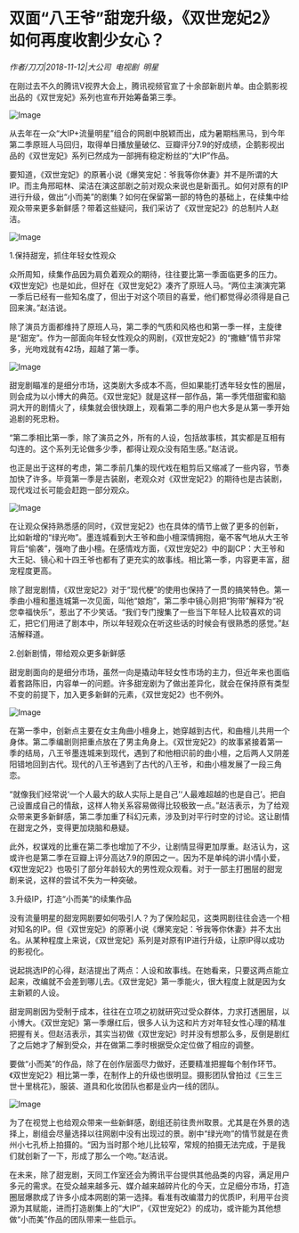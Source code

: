 # 双面“八王爷”甜宠升级，《双世宠妃2》如何再度收割少女心？

*作者/刀刀|2018-11-12|大公司 
                                                电视剧 
                                                明星*

在刚过去不久的腾讯V视界大会上，腾讯视频官宣了十余部新剧片单。由企鹅影视出品的《双世宠妃》系列也宣布开始筹备第三季。

![Image](http://p1.pstatp.com/large/pgc-image/904d5a955d2a4e5fa7b49ce9d1c1e811)

从去年在一众“大IP+流量明星”组合的网剧中脱颖而出，成为暑期档黑马，到今年第二季原班人马回归，取得单日播放量破亿、豆瓣评分7.9的好成绩，企鹅影视出品的《双世宠妃》系列已然成为一部拥有稳定粉丝的“大IP”作品。

要知道，《双世宠妃》的原著小说《爆笑宠妃：爷我等你休妻》并不是所谓的大IP。而主角邢昭林、梁洁在演这部剧之前对观众来说也是新面孔。如何对原有的IP进行升级，做出“小而美”的剧集？如何在保留第一部的特色的基础上，在续集中给观众带来更多新鲜感？带着这些疑问，我们采访了《双世宠妃2》的总制片人赵洁。

![Image](http://p99.pstatp.com/large/pgc-image/5a711f1b7bc647eaab72155e94412eec)

1.保持甜宠，抓住年轻女性观众

众所周知，续集作品因为肩负着观众的期待，往往要比第一季面临更多的压力。《双世宠妃》也是如此，但好在《双世宠妃2》凑齐了原班人马。“两位主演演完第一季后已经有一些知名度了，但出于对这个项目的喜爱，他们都觉得必须得是自己回来演。”赵洁说。

除了演员方面都维持了原班人马，第二季的气质和风格也和第一季一样，主旋律是“甜宠”。作为一部面向年轻女性观众的网剧，《双世宠妃2》的“撒糖”情节非常多，光吻戏就有42场，超越了第一季。

![Image](http://p99.pstatp.com/large/pgc-image/8cdd95db0ae5471d8376f2879a8f6e7e)

甜宠剧瞄准的是细分市场，这类剧大多成本不高，但如果能打透年轻女性的圈层，则会成为以小博大的典范。《双世宠妃》就是这样一部作品，第一季凭借甜蜜和脑洞大开的剧情火了，续集就会很快跟上，观看第二季的用户也大多是从第一季开始追剧的死忠粉。

“第二季相比第一季，除了演员之外，所有的人设，包括故事核，其实都是互相有勾连的。这个系列无论做多少季，都得让观众没有陌生感。”赵洁说。

也正是出于这样的考虑，第二季前几集的现代戏在粗剪后又缩减了一些内容，节奏加快了许多。毕竟第一季是古装剧，老观众对《双世宠妃2》的期待也是古装剧，现代戏过长可能会赶跑一部分观众。

![Image](http://p99.pstatp.com/large/pgc-image/661549c1643b43fb973a581827428940)

在让观众保持熟悉感的同时，《双世宠妃2》也在具体的情节上做了更多的创新，比如新增的“绿光吻”。墨连城看到大王爷和曲小檀深情拥抱，毫不客气地从大王爷背后“偷袭”，强吻了曲小檀。在感情戏方面，《双世宠妃2》中的副CP：大王爷和大王妃、镜心和十四王爷也都有了更充实的故事线。相比第一季，内容更丰富，甜宠程度更高。

除了甜宠剧情，《双世宠妃2》对于“现代梗”的使用也保持了一贯的搞笑特色。第一季曲小檀和墨连城第一次见面，叫他“娘炮”，第二季中镜心则把“狗带”解释为“祝您幸福快乐”，惹出了不少笑话。“我们专门搜集了一些当下年轻人比较喜欢的词汇，把它们用进了剧本中，所以年轻观众在听这些话的时候会有很熟悉的感觉。”赵洁解释道。

2.创新剧情，带给观众更多新鲜感

甜宠剧面向的是细分市场，虽然一向是撬动年轻女性市场的主力，但近年来也面临着套路陈旧，内容单一的问题。许多甜宠剧为了做出差异化，就会在保持原有类型不变的前提下，加入更多新鲜的元素，《双世宠妃2》也不例外。

![Image](http://p99.pstatp.com/large/pgc-image/1b911db58fb24cf4adae5035eede959d)

在第一季中，创新点主要在女主角曲小檀身上，她穿越到古代，和曲檀儿共用一个身体。第二季编剧则把重点放在了男主角身上。《双世宠妃2》的故事紧接着第一季的结局，八王爷墨连城来到现代，遇到了和他相识前的曲小檀，之后两人又阴差阳错地回到古代。现代的八王爷遇到了古代的八王爷，和曲小檀发展了一段三角恋。

“就像我们经常说‘一个人最大的敌人实际上是自己’‘人最难超越的也是自己’。把自己设置成自己的情敌，这样人物关系容易做得比较极致一点。”赵洁表示，为了给观众带来更多新鲜感，第二季加重了科幻元素，涉及到对平行时空的讨论。这让剧情在甜宠之外，变得更加烧脑和悬疑。

此外，权谋戏的比重在第二季也增加了不少，让剧情显得更加厚重。赵洁认为，这或许也是第二季在豆瓣上评分高达7.9的原因之一。因为不是单纯的讲小情小爱，《双世宠妃2》也吸引了部分年龄较大的男性观众观看。对于一部主打圈层的甜宠剧来说，这样的尝试不失为一种突破。

3.升级IP，打造“小而美”的续集作品

没有流量明星的甜宠网剧要如何吸引人？为了保险起见，这类网剧往往会选一个相对知名的IP。但《双世宠妃》的原著小说《爆笑宠妃：爷我等你休妻》并不太出名。从某种程度上来说，《双世宠妃》系列是对原有IP进行升级，让原IP得以成功的影视化。

说起挑选IP的心得，赵洁提出了两点：人设和故事线。在她看来，只要这两点能立起来，改编就不会差到哪儿去。《双世宠妃》第一季能火，很大程度上就是因为女主新颖的人设。

甜宠网剧因为受制于成本，往往在立项之初就研究过受众群体，力求打透圈层，以小博大。《双世宠妃》第一季爆红后，很多人认为这和片方对年轻女性心理的精准把握有关。但赵洁表示，其实当初做《双世宠妃》时并没有想那么多，反倒是剧红了之后她才了解到受众，并在做第二季时根据受众定位做了相应的调整。

要做“小而美”的作品，除了在创作层面尽力做好，还要精准把握每个制作环节。《双世宠妃2》相比第一季，在制作上的升级也很明显。摄影团队曾拍过《三生三世十里桃花》，服装、道具和化妆团队也都是业内一线的团队。

![Image](http://p99.pstatp.com/large/pgc-image/3e8414adf5c249cab70f24d9fa52732a)

为了在视觉上也给观众带来一些新鲜感，剧组还前往贵州取景。尤其是在外景的选择上，剧组会尽量选择以往网剧中没有出现过的景。剧中“绿光吻”的情节就是在贵州小七孔桥上拍摄的。“因为当时那个地儿比较窄，常规的拍摄无法完成，于是我们就创新了一下，形成了那么一个吻。”赵洁说。

在未来，除了甜宠剧，天同工作室还会为腾讯平台提供其他品类的内容，满足用户多元的需求。在受众越来越多元、媒介越来越碎片化的今天，立足细分市场，打造圈层爆款成了许多小成本网剧的第一选择。看准有改编潜力的优质IP，利用平台资源为其赋能，进而打造剧集上的“大IP”，《双世宠妃2》的成功，或许能为其他想做“小而美”作品的团队带来一些启示。

